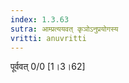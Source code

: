 ```yaml
---
index: 1.3.63
sutra: आम्प्रत्ययवत् कृञोऽनुप्रयोगस्य
vritti: anuvritti
---
```


 पूर्ववत् 0/0 [1।3।62]